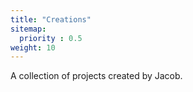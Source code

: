 ```yaml
---
title: "Creations"
sitemap:
  priority : 0.5
weight: 10
---
```

<p>A collection of projects created by Jacob.</p>
